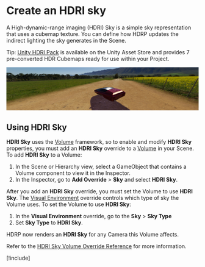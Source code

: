 # Create an HDRI sky

A High-dynamic-range imaging (HDRI) Sky is a simple sky representation that uses a cubemap texture. You can define how HDRP updates the indirect lighting the sky generates in the Scene.

Tip: [Unity HDRI Pack](https://assetstore.unity.com/packages/essentials/beta-projects/unity-hdri-pack-72511) is available on the Unity Asset Store and provides 7 pre-converted HDR Cubemaps ready for use within your Project.

![](Images/HDRPFeatures-HDRISky.png)

## Using HDRI Sky

**HDRI Sky** uses the [Volume](understand-volumes.md) framework, so to enable and modify **HDRI Sky** properties, you must add an **HDRI Sky** override to a [Volume](understand-volumes.md) in your Scene. To add **HDRI Sky** to a Volume:

1. In the Scene or Hierarchy view, select a GameObject that contains a Volume component to view it in the Inspector.
2. In the Inspector, go to **Add Override** > **Sky** and select **HDRI Sky**.

After you add an **HDRI Sky** override, you must set the Volume to use **HDRI Sky**. The [Visual Environment](visual-environment-volume-override-reference.md) override controls which type of sky the Volume uses. To set the Volume to use **HDRI Sky**:

1. In the **Visual Environment** override, go to the **Sky** > **Sky Type**
2. Set **Sky Type** to **HDRI Sky**.

HDRP now renders an **HDRI Sky** for any Camera this Volume affects.

Refer to the [HDRI Sky Volume Override Reference](hdri-sky-volume-override-reference.md) for more information.

[!include[](snippets/volume-override-api.md)]

